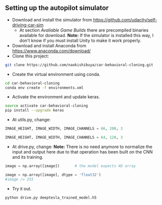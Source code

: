 ## Setting up the autopilot simulator
* Download and install the simulator from https://github.com/udacity/self-driving-car-sim
    * At section _Avaliable Game Builds_ there are precompiled binaries available for download.
    **Note:** If the simulator is installed this way, I don't know if you must install Unity to make it work properly.
* Download and install Anaconda from https://www.anaconda.com/download/
* Clone this project:
```sh
git clone https://github.com/naokishibuya/car-behavioral-cloning.git
```
* Create the virtual environment using conda.
```sh
cd car-behavioral-cloning
conda env create -f environments.xml
```
* Activate the environment and update keras.
```sh
source activate car-behavioral-cloning
pip install --upgrade keras
```
* At utils.py, change:
```py
IMAGE_HEIGHT, IMAGE_WIDTH, IMAGE_CHANNELS = 66, 200, 3
```
```py
IMAGE_HEIGHT, IMAGE_WIDTH, IMAGE_CHANNELS = 64, 128, 3
```
* At drive.py, change:
**Note:** There is no need anymore to normalize the input and output here due to that operation has been built on the CNN and its training.
```py
image = np.array([image])       # the model expects 4D array
```
```py
image = np.array([image], dtype = 'float32')
#image /= 255
```
* Try it out.
```py
python drive.py deeptesla_trained_model.h5
```